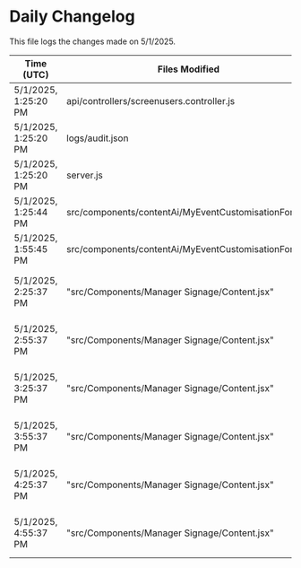 # Daily Changelog

This file logs the changes made on 5/1/2025.

| Time (UTC)             | Files Modified                    | Changes (Addition/Deletion) |
|------------------------|-----------------------------------|-----------------------------|
| 5/1/2025, 1:25:20 PM | api/controllers/screenusers.controller.js | 4 Additions & 4 Deletions |
| 5/1/2025, 1:25:20 PM | logs/audit.json | 10 Additions & 10 Deletions |
| 5/1/2025, 1:25:20 PM | server.js | 29 Additions & 28 Deletions |
| 5/1/2025, 1:25:44 PM | src/components/contentAi/MyEventCustomisationForm.js | 1 Additions & 1 Deletions|
| 5/1/2025, 1:55:45 PM | src/components/contentAi/MyEventCustomisationForm.js | 1 Additions & 1 Deletions|
| 5/1/2025, 2:25:37 PM | "src/Components/Manager Signage/Content.jsx" | undefined Additions & undefined Deletions|
| 5/1/2025, 2:55:37 PM | "src/Components/Manager Signage/Content.jsx" | undefined Additions & undefined Deletions|
| 5/1/2025, 3:25:37 PM | "src/Components/Manager Signage/Content.jsx" | undefined Additions & undefined Deletions|
| 5/1/2025, 3:55:37 PM | "src/Components/Manager Signage/Content.jsx" | undefined Additions & undefined Deletions|
| 5/1/2025, 4:25:37 PM | "src/Components/Manager Signage/Content.jsx" | undefined Additions & undefined Deletions|
| 5/1/2025, 4:55:37 PM | "src/Components/Manager Signage/Content.jsx" | undefined Additions & undefined Deletions|

